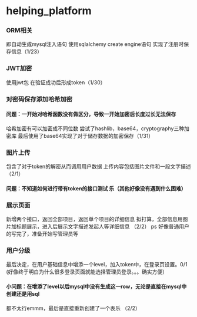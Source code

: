 # helping_platform

### ORM相关
即自动生成mysql注入语句
使用sqlalchemy create engine语句
实现了注册时保存信息（1/23）

### JWT加密
使用jwt包
在验证成功后形成token（1/30）

### 对密码保存添加哈希加密
#### 问题：一开始对哈希函数没有做区分，导致一开始加密后长度过长无法保存
哈希加密有可以加密成不同位数
尝试了hashlib，base64，cryptography三种加密库
最后使用了base64实现了对于储存数据的加密保存（1/31）

### 图片上传
包含了对于token的解密从而调用用户数据
上传内容包括图片文件和一段文字描述（2/1）
#### 问题：不知道如何进行带有token的接口测试 乐（其他好像没有遇到什么困难）

### 展示页面
新增两个接口，返回全部项目，返回单个项目的详细信息
拟打算，全部信息用图片加标题展示，进入后展示文字描述发起人等详细信息 （2/2）
  ps 好像普通用户的写完了，准备开始写管理员等
  
### 用户分级
最后决定，在用户基础信息中增添一个level，加入token中，在登录页设置。0/1
(好像终于明白为什么很多登录页面就能选择管理员登录。。。确实方便）
#### 小问题：在增添了level以后mysql中没有生成这一row，无论是直接在mysql中创建还是用sql
都不太行emmm，最后是直接重新创建了一个表乐 （2/2）



